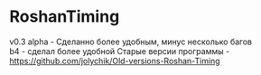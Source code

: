 # RoshanTiming
v0.3 alpha - Сделанно более удобным, минус несколько багов  
b4 - сделал более удобной
Старые версии программы - https://github.com/jolychik/Old-versions-Roshan-Timing
